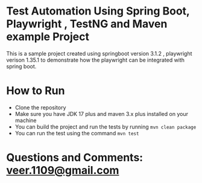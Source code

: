 
# Test Automation Using Spring Boot, Playwright , TestNG and Maven example Project
This is a sample project created using springboot version 3.1.2 , playwright verison 1.35.1 to demonstrate how the playwright can be integrated with spring boot. 

# How to Run 

* Clone the repository 
* Make sure you have JDK 17 plus and maven 3.x plus installed on your machine 
* You can build the project and run the tests by running ```mvn clean package```
* You can run the test using the command ```mvn test```

# Questions and Comments: veer.1109@gmail.com

